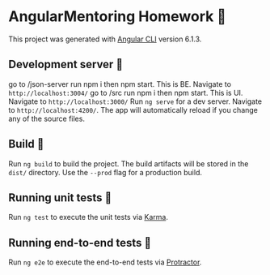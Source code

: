 # AngularMentoring Homework 🌟

This project was generated with [Angular CLI](https://github.com/angular/angular-cli) version 6.1.3.

## Development server 🚩
go to /json-server run npm i then npm start. This is BE. Navigate to `http://localhost:3004/`
go to /src run npm i then npm start. This is UI. Navigate to `http://localhost:3000/`
Run `ng serve` for a dev server. Navigate to `http://localhost:4200/`. The app will automatically reload if you change any of the source files.

## Build 📍

Run `ng build` to build the project. The build artifacts will be stored in the `dist/` directory. Use the `--prod` flag for a production build.

## Running unit tests 🙈

Run `ng test` to execute the unit tests via [Karma](https://karma-runner.github.io).

## Running end-to-end tests 🙊

Run `ng e2e` to execute the end-to-end tests via [Protractor](http://www.protractortest.org/).

